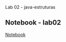 Lab 02 - java-estruturas


## Notebook - lab02

[Notebook](lab02/notebook/lab02-java-estruturas-ra247144.ipynb)

